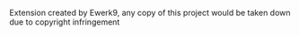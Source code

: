 Extension created by Ewerk9, any copy of this project would be taken down due to copyright infringement
